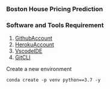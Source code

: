 ### Boston House Pricing Prediction

### Software and Tools Requirement

1. [GithubAccount](https://github.com)
2. [HerokuAccount](https://heroku.com) 
3. [VscodeIDE](https://code.visualstudio.com/)
4. [GitCLI](https://cli.github.com/)

Create a new environment
```
conda create -p venv python==3.7 -y
```